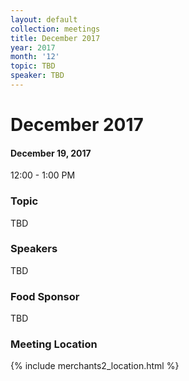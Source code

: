 ```yaml
---
layout: default
collection: meetings
title: December 2017
year: 2017
month: '12'
topic: TBD
speaker: TBD
---
```


# December 2017

#### December 19, 2017
12:00 - 1:00 PM

### Topic

TBD

### Speakers

TBD

### Food Sponsor
TBD

### Meeting Location
{% include merchants2_location.html %}
